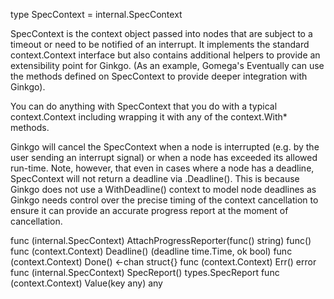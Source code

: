 type SpecContext = internal.SpecContext

SpecContext is the context object passed into nodes that are subject to a timeout or need to be notified of an interrupt. It implements the standard context.Context interface but also contains additional helpers to provide an extensibility point for Ginkgo. (As an example, Gomega's Eventually can use the methods defined on SpecContext to provide deeper integration with Ginkgo).

You can do anything with SpecContext that you do with a typical context.Context including wrapping it with any of the context.With\* methods.

Ginkgo will cancel the SpecContext when a node is interrupted (e.g. by the user sending an interrupt signal) or when a node has exceeded its allowed run-time. Note, however, that even in cases where a node has a deadline, SpecContext will not return a deadline via .Deadline(). This is because Ginkgo does not use a WithDeadline() context to model node deadlines as Ginkgo needs control over the precise timing of the context cancellation to ensure it can provide an accurate progress report at the moment of cancellation.

func (internal.SpecContext) AttachProgressReporter(func() string) func()
func (context.Context) Deadline() (deadline time.Time, ok bool)
func (context.Context) Done() <-chan struct{}
func (context.Context) Err() error
func (internal.SpecContext) SpecReport() types.SpecReport
func (context.Context) Value(key any) any
